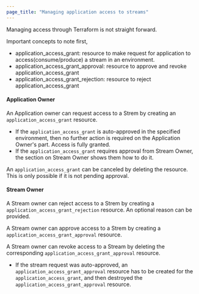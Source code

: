 ```yaml
---
page_title: "Managing application access to streams"
---
```


Managing access through Terraform is not straight forward.

Important concepts to note first,
- application_access_grant: resource to make request for application to access(consume/produce) a stream in an environment.
- application_access_grant_approval: resource to approve and revoke application_access_grant
- application_access_grant_rejection: resource to reject application_access_grant


#### Application Owner
An Application owner can request access to a Strem by creating an `application_access_grant` resource.

- If the `application_access_grant` is auto-approved in the specified environment, then no further action is required on the Application Owner's part. Access is fully granted.
- If the `application_access_grant` requires approval from Stream Owner, the section on Stream Owner shows them how to do it.

An `application_access_grant` can be canceled by deleting the resource. This is only possible if it is not pending approval.

#### Stream Owner
A Stream owner can reject access to a Strem by creating a `application_access_grant_rejection` resource. An optional reason can be provided.

A Stream owner can approve access to a Strem by creating a `application_access_grant_approval` resource. 

A Stream owner can revoke access to a Stream by deleting the corresponding `application_access_grant_approval` resource.
- If the stream request was auto-approved, an `application_access_grant_approval` resource has to be created for the `application_access_grant`, and then destroyed the `application_access_grant_approval` resource.

